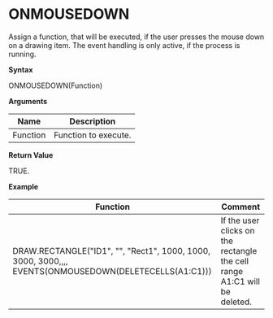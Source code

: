 # ONMOUSEDOWN

Assign a function, that will be executed, if the user presses the mouse
down on a drawing item. The event handling is only active, if the
process is running.

**Syntax**

ONMOUSEDOWN(Function)

**Arguments**

| Name     | Description          |
|----------|----------------------|
| Function | Function to execute. |

**Return Value**

TRUE.

**Example**

| Function                                                                                              | Comment                                                                   |
|-------------------------------------------------------------------------------------------------------|---------------------------------------------------------------------------|
| DRAW.RECTANGLE("ID1", "", "Rect1", 1000, 1000, 3000, 3000,,,, EVENTS(ONMOUSEDOWN(DELETECELLS(A1:C1))) | If the user clicks on the rectangle the cell range A1:C1 will be deleted. |
